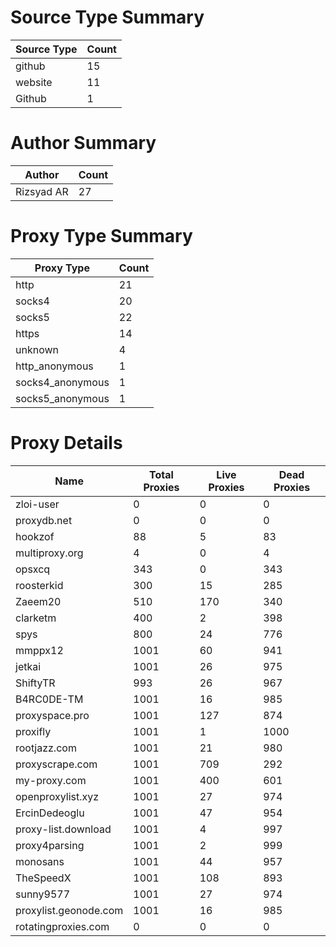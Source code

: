 # Source Type Summary

| Source Type | Count |
|-------------|-------|
| github | 15 |
| website | 11 |
| Github | 1 |


# Author Summary

| Author | Count |
|--------|-------|
| Rizsyad AR | 27 |


# Proxy Type Summary

| Proxy Type | Count |
|------------|-------|
| http | 21 |
| socks4 | 20 |
| socks5 | 22 |
| https | 14 |
| unknown | 4 |
| http_anonymous | 1 |
| socks4_anonymous | 1 |
| socks5_anonymous | 1 |


# Proxy Details

| Name | Total Proxies | Live Proxies | Dead Proxies |
|------|---------------|--------------|---------------|
| zloi-user | 0 | 0 | 0 |
| proxydb.net | 0 | 0 | 0 |
| hookzof | 88 | 5 | 83 |
| multiproxy.org | 4 | 0 | 4 |
| opsxcq | 343 | 0 | 343 |
| roosterkid | 300 | 15 | 285 |
| Zaeem20 | 510 | 170 | 340 |
| clarketm | 400 | 2 | 398 |
| spys | 800 | 24 | 776 |
| mmppx12 | 1001 | 60 | 941 |
| jetkai | 1001 | 26 | 975 |
| ShiftyTR | 993 | 26 | 967 |
| B4RC0DE-TM | 1001 | 16 | 985 |
| proxyspace.pro | 1001 | 127 | 874 |
| proxifly | 1001 | 1 | 1000 |
| rootjazz.com | 1001 | 21 | 980 |
| proxyscrape.com | 1001 | 709 | 292 |
| my-proxy.com | 1001 | 400 | 601 |
| openproxylist.xyz | 1001 | 27 | 974 |
| ErcinDedeoglu | 1001 | 47 | 954 |
| proxy-list.download | 1001 | 4 | 997 |
| proxy4parsing | 1001 | 2 | 999 |
| monosans | 1001 | 44 | 957 |
| TheSpeedX | 1001 | 108 | 893 |
| sunny9577 | 1001 | 27 | 974 |
| proxylist.geonode.com | 1001 | 16 | 985 |
| rotatingproxies.com | 0 | 0 | 0 |
